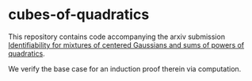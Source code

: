 # cubes-of-quadratics
This repository contains code accompanying the arxiv submission [Identifiability for mixtures of centered Gaussians and sums of powers of quadratics](https://arxiv.org/abs/2204.09356).

We verify the base case for an induction proof therein via computation.
